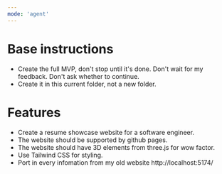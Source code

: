 ```yaml
---
mode: 'agent'
---
```

# Base instructions
- Create the full MVP, don't stop until it's done. Don't wait for my feedback. Don't ask whether to continue.
- Create it in this current folder, not a new folder.

# Features
- Create a resume showcase website for a software engineer.
- The website should be supported by github pages.
- The website should have 3D elements from three.js for wow factor.
- Use Tailwind CSS for styling.
- Port in every infomation from my old website http://localhost:5174/